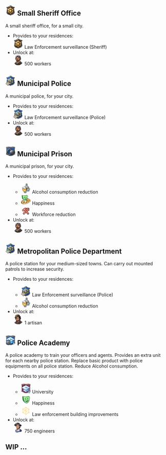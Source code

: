 
<img src="../icons/icon_sheriff.png" width="32" /> **Small Sheriff Office**
-

A small sheriff office, for a small city.

- Provides to your residences:
  <div>
    <img src="../icons/icon_sheriff.png" width="32" /> Law Enforcement surveillance (Sheriff)
  </div>
- Unlock at:
  <div>
    <img src="../icons/icon_resident_worker_0.png" width="32" /> 500 workers
  </div>

  
<img src="../icons/icon_city_police_0.png" width="32" /> **Municipal Police**
-

A municipal police, for your city.

- Provides to your residences:
  <div>
    <img src="../icons/icon_city_police_0.png" width="32" /> Law Enforcement surveillance (Police)
  </div>
- Unlock at:
  <div>
    <img src="../icons/icon_resident_worker_0.png" width="32" /> 500 workers
  </div>

<img src="../icons/icon_prison.png" width="32" /> **Municipal Prison**
-

A municipal prison, for your city.

- Provides to your residences:
  <div>
    <ul>
      <li><img src="../icons/alcohol_0.png" width="32" /> Alcohol consumption reduction</li>
      <li><img src="../icons/icon_buff_prison.png" width="32" /> Happiness</li>
      <li><img src="../icons/icon_workforce_red_0.png" width="32" /> Workforce reduction</li>
    </ul>
  </div>
- Unlock at:
  <div>
    <img src="../icons/icon_resident_worker_0.png" width="32" /> 500 workers
  </div>


<img src="../icons/icon_city_police_1.png" width="32" /> **Metropolitan Police Department**
-

A police station for your medium-sized towns. Can carry out mounted patrols to increase security.

- Provides to your residences:
  <div>
    <ul>
      <li><img src="../icons/icon_city_police_0.png" width="32" /> Law Enforcement surveillance (Police)</li>
      <li><img src="../icons/alcohol_0.png" width="32" /> Alcohol consumption reduction</li>
    </ul>
  </div>
- Unlock at:
  <div>
    <img src="../icons/icon_resident_artisan_0.png" width="32" /> 1 artisan
  </div>

<img src="../icons/icon_policeacademy.png" width="32" /> **Police Academy**
-

A police academy to train your officers and agents. Provides an extra unit for each nearby police station.
Replace basic product with police equipments on all police station. Reduce Alcohol consumption.

- Provides to your residences:
  <div>
    <ul>
      <li><img src="../icons/icon_university_0.png" width="32" /> University </li>
      <li><img src="../icons/icon_happy_0.png" width="32" /> Happiness</li>
      <li><img src="../icons/icon_police_2d_0.png" width="32" /> Law enforcement building improvements</li>
    </ul>
  </div>
- Unlock at:
  <div>
    <img src="../icons/icon_resident_engineer_0.png" width="32" /> 750 engineers
  </div>

WIP ... 
-